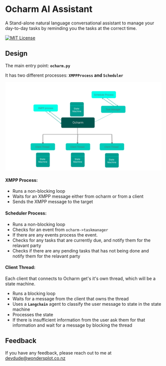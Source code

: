 
# Ocharm AI Assistant


A Stand-alone natural language conversational assistant to manage your day-to-day tasks by reminding you the tasks at the correct time.




[![MIT License](https://img.shields.io/badge/License-MIT-green.svg)](https://choosealicense.com/licenses/mit/)


## Design
The main entry point: **```ocharm.py```**

It has two different processes:
**```XMPPProcess``` and ```Scheduler```**

![](assets/design.png)

#### XMPP Process:
* Runs a non-blocking loop 
* Waits for an XMPP message either from ocharm or from a client
* Sends the XMPP message to the target

#### Scheduler Process:
* Runs a non-blocking loop
* Checks for an event from ```ocharm->taskmanager```
* If there are any events process the event.
* Checks for any tasks that are currently due, and notify them for the relavant party
* Checks if there are any pending tasks that has not being done and notify them for the relavant party

#### Client Thread:
Each client that connects to Ocharm get's it's own thread, which will be a state machine.

* Runs a blocking loop
* Waits for a message from the client that owns the thread
* Uses a **```Langchain```** agent to classify the user message to state in the state machine
* Processes the state
* If there is insufficient information from the user ask them for that information and wait for a message by blocking the thread


## Feedback

If you have any feedback, please reach out to me at devdude@wondersplot.co.nz

